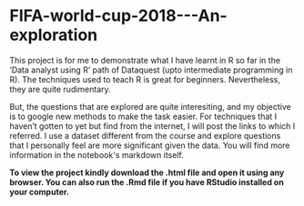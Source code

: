 # FIFA-world-cup-2018---An-exploration

This project is for me to demonstrate what I have learnt in R so far in the ‘Data analyst using R’ path of Dataquest 
(upto intermediate programming in R). The techniques used to teach R is great for beginners. Nevertheless, they are quite rudimentary.

But, the questions that are explored are quite interesiting, and my objective is to google new methods to make the task easier. 
For techniques that I haven’t gotten to yet but find from the internet, I will post the links to which I referred. I use a dataset different from the course and explore questions that I personally feel are more significant given the data. You will find more information in the notebook's markdown itself. 

**To view the project kindly download the .html file and open it using any browser. You can also run the .Rmd file if you have RStudio
installed on your computer.**
